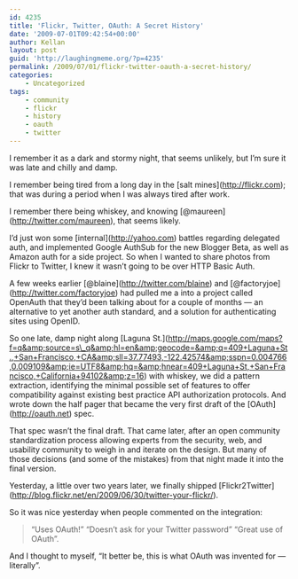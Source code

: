 ```yaml
---
id: 4235
title: 'Flickr, Twitter, OAuth: A Secret History'
date: '2009-07-01T09:42:54+00:00'
author: Kellan
layout: post
guid: 'http://laughingmeme.org/?p=4235'
permalink: /2009/07/01/flickr-twitter-oauth-a-secret-history/
categories:
    - Uncategorized
tags:
    - community
    - flickr
    - history
    - oauth
    - twitter
---
```


I remember it as a dark and stormy night, that seems unlikely, but I’m sure it was late and chilly and damp.

I remember being tired from a long day in the \[salt mines\](http://flickr.com); that was during a period when I was always tired after work.

I remember there being whiskey, and knowing \[@maureen\](http://twitter.com/maureen), that seems likely.

I’d just won some \[internal\](http://yahoo.com) battles regarding delegated auth, and implemented Google AuthSub for the new Blogger Beta, as well as Amazon auth for a side project. So when I wanted to share photos from Flickr to Twitter, I knew it wasn’t going to be over HTTP Basic Auth.

A few weeks earlier \[@blaine\](http://twitter.com/blaine) and \[@factoryjoe\](http://twitter.com/factoryjoe) had pulled me a into a project called OpenAuth that they’d been talking about for a couple of months — an alternative to yet another auth standard, and a solution for authenticating sites using OpenID.

So one late, damp night along \[Laguna St.\](http://maps.google.com/maps?f=q&amp;source=s\_q&amp;hl=en&amp;geocode=&amp;q=409+Laguna+St.,+San+Francisco,+CA&amp;sll=37.77493,-122.42574&amp;sspn=0.004766,0.009109&amp;ie=UTF8&amp;hq=&amp;hnear=409+Laguna+St,+San+Francisco,+California+94102&amp;z=16) with whiskey, we did a pattern extraction, identifying the minimal possible set of features to offer compatibility against existing best practice API authorization protocols. And wrote down the half pager that became the very first draft of the \[OAuth\](http://oauth.net) spec.

That spec wasn’t the final draft. That came later, after an open community standardization process allowing experts from the security, web, and usability community to weigh in and iterate on the design. But many of those decisions (and some of the mistakes) from that night made it into the final version.

Yesterday, a little over two years later, we finally shipped \[Flickr2Twitter\](http://blog.flickr.net/en/2009/06/30/twitter-your-flickr/).

So it was nice yesterday when people commented on the integration:

> “Uses OAuth!” “Doesn’t ask for your Twitter password” “Great use of OAuth”.

And I thought to myself, “It better be, this is what OAuth was invented for — literally”.
